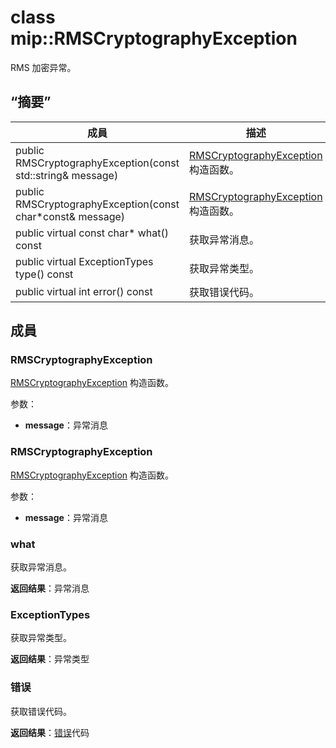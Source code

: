 # <a name="class-miprmscryptographyexception"></a>class mip::RMSCryptographyException 
RMS 加密异常。
  
## <a name="summary"></a>“摘要”
 成員                        | 描述                                
--------------------------------|---------------------------------------------
 public RMSCryptographyException(const std::string& message)  |  [RMSCryptographyException](class_mip_rmscryptographyexception.md) 构造函数。
 public RMSCryptographyException(const char*const& message)  |  [RMSCryptographyException](class_mip_rmscryptographyexception.md) 构造函数。
 public virtual const char* what() const  |  获取异常消息。
 public virtual ExceptionTypes type() const  |  获取异常类型。
 public virtual int error() const  |  获取错误代码。
  
## <a name="members"></a>成員
  
### <a name="rmscryptographyexception"></a>RMSCryptographyException
[RMSCryptographyException](class_mip_rmscryptographyexception.md) 构造函数。

参数：  
* **message**：异常消息


  
### <a name="rmscryptographyexception"></a>RMSCryptographyException
[RMSCryptographyException](class_mip_rmscryptographyexception.md) 构造函数。

参数：  
* **message**：异常消息


  
### <a name="what"></a>what
获取异常消息。

  
**返回结果**：异常消息
  
### <a name="exceptiontypes"></a>ExceptionTypes
获取异常类型。

  
**返回结果**：异常类型
  
### <a name="error"></a>错误
获取错误代码。

  
**返回结果**：[错误](class_mip_error.md)代码